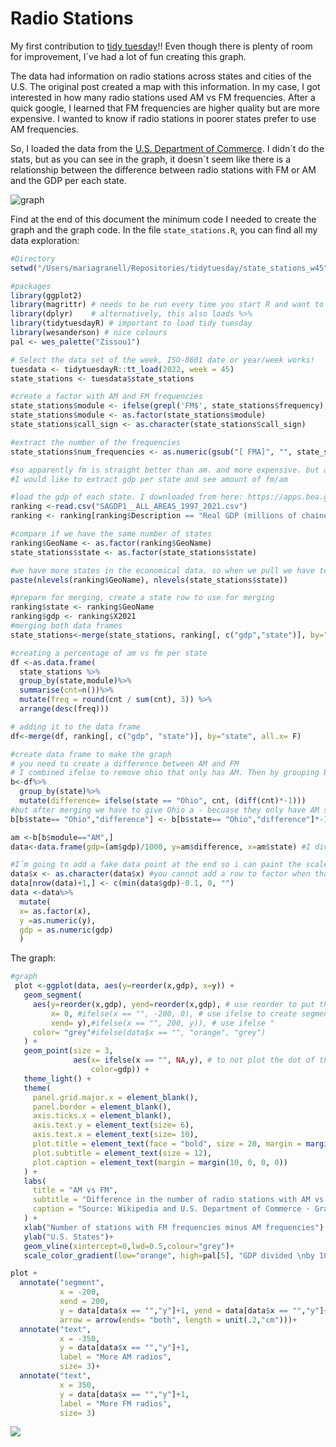 Radio Stations
================

My first contribution to [tidy
tuesday](https://github.com/rfordatascience/tidytuesday/tree/master/data/2022/2022-11-08)!!
Even though there is plenty of room for improvement, I´ve had a lot of
fun creating this graph.

The data had information on radio stations across states and cities of
the U.S. The original post created a map with this information. In my
case, I got interested in how many radio stations used AM vs FM
frequencies. After a quick google, I learned that FM frequencies are
higher quality but are more expensive. I wanted to know if radio
stations in poorer states prefer to use AM frequencies.

So, I loaded the data from the [U.S. Department of
Commerce](https://apps.bea.gov/regional/downloadzip.cfm). I didn´t do
the stats, but as you can see in the graph, it doesn´t seem like there
is a relationship between the difference between radio stations with FM
or AM and the GDP per each state.

![graph](/mariagranell/tidytuesday/state_stations_w45/AMvsFM.png "AM vs FM")

Find at the end of this document the minimum code I needed to create the graph and the graph code. In the file `state_stations.R`, you can find all my data exploration:

``` r
#Directory
setwd("/Users/mariagranell/Repositories/tidytuesday/state_stations_w45")

#packages
library(ggplot2)
library(magrittr) # needs to be run every time you start R and want to use %>%
library(dplyr)    # alternatively, this also loads %>%
library(tidytuesdayR) # important to load tidy tuesday
library(wesanderson) # nice colours
pal <- wes_palette("Zissou1")

# Select the data set of the week, ISO-8601 date or year/week works!
tuesdata <- tidytuesdayR::tt_load(2022, week = 45)
state_stations <- tuesdata$state_stations

#create a factor with AM and FM frequencies
state_stations$module <- ifelse(grepl('FM$', state_stations$frequency), "FM", "AM")
state_stations$module <- as.factor(state_stations$module)
state_stations$call_sign <- as.character(state_stations$call_sign)

#extract the number of the frequencies
state_stations$num_frequencies <- as.numeric(gsub("[ FMA]", "", state_stations$frequency))

#so apparently fm is straight better than am. and more expensive. but am covers more distance
#I would like to extract gdp per state and see amount of fm/am

#load the gdp of each state. I downloaded from here: https://apps.bea.gov/regional/downloadzip.cfm
ranking <-read.csv("SAGDP1__ALL_AREAS_1997_2021.csv")
ranking <- ranking[ranking$Description == "Real GDP (millions of chained 2012 dollars)  ",] # selection for only GDP data

#compare if we have the same number of states
ranking$GeoName <- as.factor(ranking$GeoName)
state_stations$state <- as.factor(state_stations$state)

#we have more states in the economical data. so when we pull we have to make sure is the same
paste(nlevels(ranking$GeoName), nlevels(state_stations$state))

#prepare for merging, create a state row to use for merging
ranking$state <- ranking$GeoName
ranking$gdp <- ranking$X2021
#merging both data frames
state_stations<-merge(state_stations, ranking[, c("gdp","state")], by="state", all.x= F)

#creating a percentage of am vs fm per state
df <-as.data.frame(
  state_stations %>%
  group_by(state,module)%>%
  summarise(cnt=n())%>%
  mutate(freq = round(cnt / sum(cnt), 3)) %>%
  arrange(desc(freq)))

# adding it to the data frame
df<-merge(df, ranking[, c("gdp", "state")], by="state", all.x= F)

#create data frame to make the graph
# you need to create a difference between AM and FM
# I combined ifelse to remove ohio that only has AM. Then by grouping by state and asking df into the variable tada!
b<-df%>%
  group_by(state)%>%
  mutate(difference= ifelse(state == "Ohio", cnt, (diff(cnt)*-1)))
#but after merging we have to give Ohio a - becuase they only have AM stations
b[b$state== "Ohio","difference"] <- b[b$state== "Ohio","difference"]*-1

am <-b[b$module=="AM",]
data<-data.frame(gdp=(am$gdp)/1000, y=am$difference, x=am$state) #I divided gdp by 1000 so it´s smaller

#I´m going to add a fake data point at the end so i can paint the scale
data$x <- as.character(data$x) #you cannot add a row to factor when that level is not there
data[nrow(data)+1,] <- c(min(data$gdp)-0.1, 0, "")
data <-data%>%
  mutate(
  x= as.factor(x),
  y =as.numeric(y),
  gdp = as.numeric(gdp)
  )
```

The graph:

``` r
#graph
 plot <-ggplot(data, aes(y=reorder(x,gdp), x=y)) +
   geom_segment(
     aes(y=reorder(x,gdp), yend=reorder(x,gdp), # use reorder to put the states from +gdp to -gdp
         x= 0, #ifelse(x == "", -200, 0), # use ifelse to create segments of the legend on the graph. it was easier to do with segment
         xend= y),#ifelse(x == "", 200, y)), # use ifelse "
     color= "grey"#ifelse(data$x == "", "orange", "grey")
   ) +
   geom_point(size = 3,
              aes(x= ifelse(x == "", NA,y), # to not plot the dot of the fake row
                  color=gdp)) +
   theme_light() +
   theme(
     panel.grid.major.x = element_blank(),
     panel.border = element_blank(),
     axis.ticks.x = element_blank(),
     axis.text.y = element_text(size= 6),
     axis.text.x = element_text(size= 10),
     plot.title = element_text(face = "bold", size = 20, margin = margin(0, 0, 0, 0)),
     plot.subtitle = element_text(size = 12),
     plot.caption = element_text(margin = margin(10, 0, 0, 0))
   ) +
   labs(
     title = "AM vs FM",
     subtitle = "Difference in the number of radio stations with AM vs FM  \nfrequencies in relation to the wealth (GDP) of each state",
     caption = "Source: Wikipedia and U.S. Department of Commerce · Graphic: Maria Granell Ruiz"
   ) +
   xlab("Number of stations with FM frequencies minus AM frequencies") +
   ylab("U.S. States")+
   geom_vline(xintercept=0,lwd=0.5,colour="grey")+
   scale_color_gradient(low="orange", high=pal[5], "GDP divided \nby 1000")

plot +
  annotate("segment",
           x = -200,
           xend = 200,
           y = data[data$x == "","y"]+1, yend = data[data$x == "","y"]+1,
           arrow = arrow(ends= "both", length = unit(.2,"cm")))+
  annotate("text",
           x = -350,
           y = data[data$x == "","y"]+1,
           label = "More AM radios",
           size= 3)+
  annotate("text",
           x = 350,
           y = data[data$x == "","y"]+1,
           label = "More FM radios",
           size= 3)
```

![](/Users/mariagranell/Repositories/tidytuesday/state_stations_w45/README_files/figure-gfm/unnamed-chunk-2-1.png)<!-- -->
